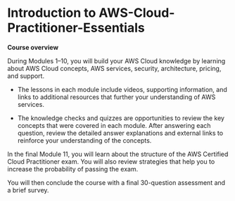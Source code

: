 # Introduction to AWS-Cloud-Practitioner-Essentials
**Course overview**

During Modules 1–10, you will build your AWS Cloud knowledge by learning about AWS Cloud concepts, AWS services, security, architecture, pricing, and support. 

* The lessons in each module include videos, supporting information, and links to additional resources that further your understanding of AWS services.

* The knowledge checks and quizzes are opportunities to review the key concepts that were covered in each module. After answering each question, review the detailed answer explanations and external links to reinforce your understanding of the concepts.

In the final Module 11, you will learn about the structure of the AWS Certified Cloud Practitioner exam. You will also review strategies that help you to increase the probability of passing the exam.

You will then conclude the course with a final 30-question assessment and a brief survey.
